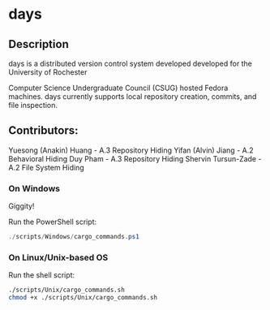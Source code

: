 # days

## Description

days is a distributed version control system developed developed for the University of Rochester

Computer Science Undergraduate Council (CSUG) hosted Fedora machines.
days currently supports local repository creation, commits, and file inspection.

## Contributors:

Yuesong (Anakin) Huang - A.3 Repository Hiding
Yifan (Alvin) Jiang - A.2 Behavioral Hiding
Duy Pham - A.3 Repository Hiding
Shervin Tursun-Zade - A.2 File System Hiding

### On Windows

Giggity!

Run the PowerShell script:

```powershell
./scripts/Windows/cargo_commands.ps1
```

### On Linux/Unix-based OS

Run the shell script:

```bash
./scripts/Unix/cargo_commands.sh
chmod +x ./scripts/Unix/cargo_commands.sh
```

